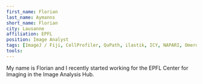 ```yaml
---
first_name: Florian 
last_name: Aymanns
short_name: Florian
city: Lausanne
affiliation: EPFL
position: Image Analyst
tags: [ImageJ / Fiji, CellProfiler, QuPath, ilastik, ICY, NAPARI, Omero, KNIME, Huygens, Imaris, Arivis, R]
tools:
---
```


My name is Florian and I recently started working for the EPFL Center for Imaging in the Image Analysis Hub.
